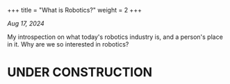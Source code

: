 +++
title = "What is Robotics?"
weight = 2
+++

*Aug 17, 2024*

My introspection on what today's robotics industry is, and a person's place in it. Why are we so interested in robotics?

<!--more-->

# UNDER CONSTRUCTION